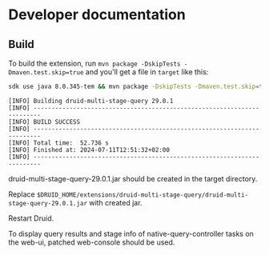 # Developer documentation

## Build

To build the extension, run `mvn package -DskipTests -Dmaven.test.skip=true` and you'll get a file in `target` like this:


```bash
sdk use java 8.0.345-tem && mvn package -DskipTests -Dmaven.test.skip=true
```

```
[INFO] Building druid-multi-stage-query 29.0.1
[INFO] ------------------------------------------------------------------------
[INFO] BUILD SUCCESS
[INFO] ------------------------------------------------------------------------
[INFO] Total time:  52.736 s
[INFO] Finished at: 2024-07-11T12:51:32+02:00
[INFO] ------------------------------------------------------------------------
```

druid-multi-stage-query-29.0.1.jar should be created in the target directory.

Replace `$DRUID_HOME/extensions/druid-multi-stage-query/druid-multi-stage-query-29.0.1.jar` with created jar.

Restart Druid.

To display query results and stage info of native-query-controller tasks on the web-ui, patched web-console should be used.